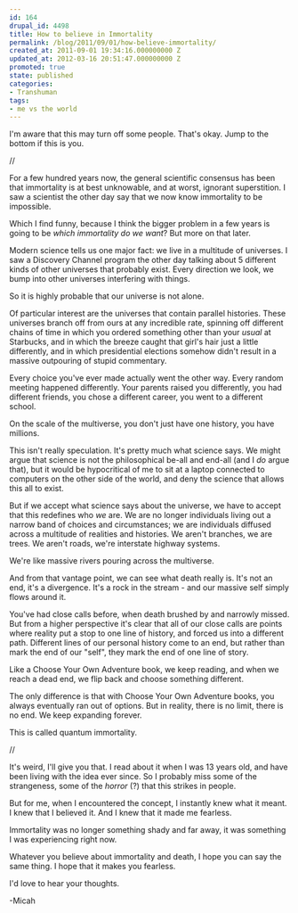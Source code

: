 ```yaml
---
id: 164
drupal_id: 4498
title: How to believe in Immortality
permalink: /blog/2011/09/01/how-believe-immortality/
created_at: 2011-09-01 19:34:16.000000000 Z
updated_at: 2012-03-16 20:51:47.000000000 Z
promoted: true
state: published
categories:
- Transhuman
tags:
- me vs the world
---
```

I'm aware that this may turn off some people. That's okay. Jump to the bottom if this is you.

//

For a few hundred years now, the general scientific consensus has been that immortality is at best unknowable, and at worst, ignorant superstition. I saw a scientist the other day say that we now know immortality to be impossible.

Which I find funny, because I think the bigger problem in a few years is going to be *which immortality do we want*? But more on that later.

Modern science tells us one major fact: we live in a multitude of universes. I saw a Discovery Channel program the other day talking about 5 different kinds of other universes that probably exist. Every direction we look, we bump into other universes interfering with things.

So it is highly probable that our universe is not alone.

Of particular interest are the universes that contain parallel histories. These universes branch off from ours at any incredible rate, spinning off different chains of time in which you ordered something other than your *usual* at Starbucks, and in which the breeze caught that girl's hair just a little differently, and in which presidential elections somehow didn't result in a massive outpouring of stupid commentary.

Every choice you've ever made actually went the other way. Every random meeting happened differently. Your parents raised you differently, you had different friends, you chose a different career, you went to a different school. 

On the scale of the multiverse, you don't just have one history, you have millions.

This isn't really speculation. It's pretty much what science says. We might argue that science is not the philosophical be-all and end-all (and I *do* argue that), but it would be hypocritical of me to sit at a laptop connected to computers on the other side of the world, and deny the science that allows this all to exist.

But if we accept what science says about the universe, we have to accept that this redefines who *we* are. We are no longer individuals living out a narrow band of choices and circumstances; we are individuals diffused across a multitude of realities and histories. We aren't branches, we are trees. We aren't roads, we're interstate highway systems.

We're like massive rivers pouring across the multiverse.

And from that vantage point, we can see what death really is. It's not an end, it's a divergence. It's a rock in the stream - and our massive self simply flows around it. 

You've had close calls before, when death brushed by and narrowly missed. But from a higher perspective it's clear that all of our close calls are points where reality put a stop to one line of history, and forced us into a different path. Different lines of our personal history come to an end, but rather than mark the end of our "self", they mark the end of one line of story.

Like a Choose Your Own Adventure book, we keep reading, and when we reach a dead end, we flip back and choose something different.

The only difference is that with Choose Your Own Adventure books, you always eventually ran out of options. But in reality, there is no limit, there is no end. We keep expanding forever.

This is called quantum immortality.

//

It's weird, I'll give you that. I read about it when I was 13 years old, and have been living with the idea ever since. So I probably miss some of the strangeness, some of the *horror* (?) that this strikes in people. 

But for me, when I encountered the concept, I instantly knew what it meant. I knew that I believed it. And I knew that it made me fearless.

Immortality was no longer something shady and far away, it was something I was experiencing right now. 

Whatever you believe about immortality and death, I hope you can say the same thing. I hope that it makes you fearless.

I'd love to hear your thoughts.

-Micah
